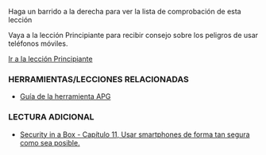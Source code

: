 [Title]: # (¿Y ahora qué?)
[Difficulty]: # (Experto)
[Order]: # (12)

Haga un barrido a la derecha para ver la lista de comprobación de esta lección

Vaya a la lección Principiante para recibir consejo sobre los peligros de usar teléfonos móviles.

[Ir a la lección Principiante](umbrella://lesson/mobile-phones/0)

### HERRAMIENTAS/LECCIONES RELACIONADAS

*   [Guía de la herramienta APG](umbrella://lesson/k9-&-apg)

### LECTURA ADICIONAL

*   [Security in a Box - Capítulo 11, Usar smartphones de forma tan segura como sea posible.](https://securityinabox.org/en/guide/smartphones)